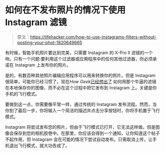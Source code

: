 # 如何在不发布照片的情况下使用 Instagram 滤镜

> 原文：<https://lifehacker.com/how-to-use-instagrams-filters-without-posting-your-phot-1820649665>

有时候，智能手机照片要达到完美，只需要 Instagram 的 X-Pro II 滤镜的一个吻。只有一个问题:要利用这个过滤器或应用程序中的任何其他过滤器，你必须承诺在 Instagram 上发布你的照片。



是的，有数百种其他照片编辑应用程序可以用来转换你的照片。但是 Instagram 很简单，可能你已经习惯了。现在*How Geek*[已经想出了](https://www.howtogeek.com/316443/how-to-save-edited-instagram-photos-without-posting-them/) 如何用那个牛逼的滤镜在本地保存你的图像，而不必在这个过程中把它发布到 Instagram 上。关键是你手机的飞行模式。

要做到这一点，你需要像平常一样，通过传统的 Instagram 发布流程。然而，当你到了最后一步，你将输入一个简洁的描述并点击分享按钮时，你将手机置于飞行模式。

Instagram 将尝试发布您的照片，但由于飞行模式已打开，它无法这样做。但是图像会保存到您的相机胶卷中。在那里，你应该会得到一个通知，让你知道这个帖子不起作用，但 Instagram 会在可能的情况下尝试自动发布。只需取消上传，让手机退出飞行模式，就大功告成了。